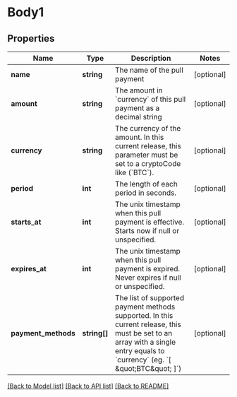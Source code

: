 # Body1

## Properties
Name | Type | Description | Notes
------------ | ------------- | ------------- | -------------
**name** | **string** | The name of the pull payment | [optional] 
**amount** | **string** | The amount in &#x60;currency&#x60; of this pull payment as a decimal string | [optional] 
**currency** | **string** | The currency of the amount. In this current release, this parameter must be set to a cryptoCode like (&#x60;BTC&#x60;). | [optional] 
**period** | **int** | The length of each period in seconds. | [optional] 
**starts_at** | **int** | The unix timestamp when this pull payment is effective. Starts now if null or unspecified. | [optional] 
**expires_at** | **int** | The unix timestamp when this pull payment is expired. Never expires if null or unspecified. | [optional] 
**payment_methods** | **string[]** | The list of supported payment methods supported. In this current release, this must be set to an array with a single entry equals to &#x60;currency&#x60; (eg. &#x60;[ \&quot;BTC\&quot; ]&#x60;) | [optional] 

[[Back to Model list]](../../README.md#documentation-for-models) [[Back to API list]](../../README.md#documentation-for-api-endpoints) [[Back to README]](../../README.md)

